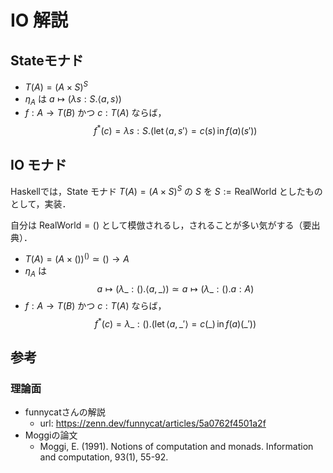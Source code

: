 # IO 解説

## Stateモナド

- $T(A)=(A \times S)^{S}$
- $\eta_A$ は $a \mapsto (\lambda s:S.\langle a,s \rangle)$
- $f:A \to T(B)$ かつ $c : T(A)$ ならば，
  $$f^*(c)=\lambda s:S.(\text{let}\, \langle a,s' \rangle = c(s) \,\text{in}\,f(a)(s'))$$

## IO モナド

Haskellでは，State モナド $T(A)=(A \times S)^{S}$ の $S$ を $S:=\text{RealWorld}$ としたものとして，実装．

自分は $\text{RealWorld}=()$ として模倣されるし，されることが多い気がする（要出典）．

- $T(A)=(A \times ())^{()} \simeq {() \to A}$
- $\eta_A$ は
  $$a \mapsto (\lambda \_:().\langle a,\_ \rangle)\simeq a\mapsto(\lambda\_:().a:A)$$
- $f:A \to T(B)$ かつ $c : T(A)$ ならば，
  $$f^*(c)=\lambda \_:().(\text{let}\, \langle a,\_' \rangle = c(\_) \,\text{in}\,f(a)(\_'))$$

## 参考

### 理論面

- funnycatさんの解説
  - url: <https://zenn.dev/funnycat/articles/5a0762f4501a2f>
- Moggiの論文
  - Moggi, E. (1991). Notions of computation and monads. Information and computation, 93(1), 55-92. 
